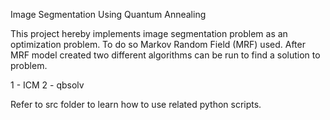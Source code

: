 Image Segmentation Using Quantum Annealing

This project hereby implements image segmentation problem as an optimization problem. To do so Markov Random Field (MRF) used.
After MRF model created two different algorithms can be run to find a solution to problem.

1 - ICM
2 - qbsolv

Refer to src folder to learn how to use related python scripts.
